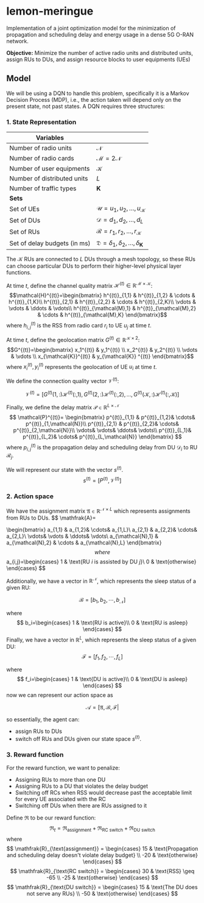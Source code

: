 # lemon-meringue
Implementation of a joint optimization model for the minimization of propagation and scheduling delay and energy usage in a dense 5G O-RAN network.

**Objective:** Minimize the number of active radio units and distributed units, assign RUs to DUs, and assign resource blocks to user equipments (UEs)
## Model
We will be using a DQN to handle this problem, specifically it is a Markov Decision Process (MDP), i.e., the action taken will depend only on the present state, not past states. A DQN requires three structures:
### 1. State Representation

| Variables                    |                                                              |
| ---------------------------- | ------------------------------------------------------------ |
| Number of radio units        | $\mathcal{N}$                                                |
| Number of radio cards        | $\mathcal{M} = 2\mathcal{N}$                                 |
| Number of user equipments    | $\mathcal{K}$                                                |
| Number of distributed units  | $L$                                                          |
| Number of traffic types      | $\mathbf{K}$                                                 |
| **Sets**                     |                                                              |
| Set of UEs                   | $\mathcal{U}=u_1, u_2, \dots, u_{\mathcal{K}}$               |
| Set of DUs                   | $\mathcal{D} = d_1,d_2,\dots,d_{L}$                          |
| Set of RUs                   | $\mathcal{R}=r_1,r_2,\dots,r_{\mathcal{K}}$                  |
| Set of delay budgets (in ms) | $\mathfrak{D} = \delta_1,\delta_2,\dots,\delta_{\mathbf{K}}$ |

The $\mathcal{K}$ RUs are connected to $L$ DUs through a mesh topology, so these RUs can choose particular DUs to perform their higher-level physical layer functions.

At time $t$, define the channel quality matrix $\mathcal{H}^{(t)} \in \mathbb{R}^{\mathcal{M} \times \mathcal{K}}$:
$$\mathcal{H}^{(t)}=\begin{bmatrix}
h^{(t)}_{1,1} &  h^{(t)}_{1,2} &  \cdots &  h^{(t)}_{1,K}\\
h^{(t)}_{2,1} &  h^{(t)}_{2,2} &  \cdots &  h^{(t)}_{2,K}\\
\vdots  &  \vdots &  \ddots &  \vdots\\
h^{(t)}_{\mathcal{M},1} &  h^{(t)}_{\mathcal{M},2} & \cdots & h^{(t)}_{\mathcal{M},K}
\end{bmatrix}$$
where $h^{(t)}_{i,j}$ is the RSS from radio card $r_i$ to UE $u_j$ at time $t$.

At time $t$, define the geolocation matrix $G^{(t)} \in \mathbb{R}^{\mathcal{K} \times 2}$:$$G^{(t)}=\begin{bmatrix}
x_1^{(t)} & y_1^{(t)} \\
x_2^{(t)} & y_2^{(t)} \\
\vdots & \vdots  \\
x_{\mathcal{K}}^{(t)} & y_{\mathcal{K}} ^{(t)}
\end{bmatrix}$$where $x_i^{(t)}, y_i^{(t)}$ represents the geolocation of UE $u_i$ at time $t$.

We define the connection quality vector $\mathcal{V}^{(t)}$:

$$
\mathcal{V}^{(t)}=[G^{(t)}(1,:)\mathcal{H}^{(t)}(:,1),G^{(t)}(2,:) \mathcal{H}^{(t)}(:,2),
\dots,
G^{(t)}(\mathcal{K},:) \mathcal{H}^{(t)}(:,\mathcal{K})]
$$

Finally, we define the delay matrix $\mathcal{P} \in \mathbb{R}^{L \times \mathcal{N}}$
$$
\mathcal{P}^{(t)}=
\begin{bmatrix}
p^{(t)}_{1,1} &  p^{(t)}_{1,2}&  \cdots&  p^{(t)}_{1,\mathcal{N}}\\
p^{(t)}_{2,1} &  p^{(t)}_{2,2}&  \cdots&  p^{(t)}_{2,\mathcal{N}}\\
 \vdots&  \vdots&  \ddots&  \vdots\\
 p^{(t)}_{L,1}&  p^{(t)}_{L,2}&  \cdots& p^{(t)}_{L,\mathcal{N}}
\end{bmatrix}
$$
where $p^{(t)}_{i,j}$ is the propagation delay and scheduling delay from DU $\mathcal{D}_i$ to RU $\mathcal{R}_j$.
 
We will represent our state with the vector $s^{(t)}$.
$$
s^{(t)}=
[
P^{(t)},
\mathcal{V}^{(t)}
]
$$
### 2. Action space

We have the assignment matrix $\mathfrak{A} \in \mathbb{R}^{\mathcal{N} \times L}$ which represents assignments from RUs to DUs.
$$
\mathfrak{A}=

\begin{bmatrix}
a_{1,1} &  a_{1,2}&  \cdots&  a_{1,L}\\
a_{2,1} &  a_{2,2}&  \cdots&  a_{2,L}\\
 \vdots& \vdots &  \ddots&  \vdots\\
a_{\mathcal{N},1} & a_{\mathcal{N},2} & \cdots  & a_{\mathcal{N},L}
\end{bmatrix}
$$
where 
$$
a_{i,j}=\begin{cases}
1 & \text{RU $i$ is assisted by DU $j$}\\
0 & \text{otherwise}
\end{cases}
$$

Additionally, we have a vector in $\mathbb{R}^{\mathcal{N}}$, which represents the sleep status of a given RU:

$$
\mathcal{B}=[b_1,b_2,\cdots,b_{\mathcal{N}}]
$$

where
$$
b_i=\begin{cases}
1 & \text{RU is active}\\
0 & \text{RU is asleep}
\end{cases}
$$
Finally, we have a vector in $\mathbb{R}^{L}$, which represents the sleep status of a given DU:
$$
\mathcal{F}=[f_1,f_2,\cdots,f_L]
$$

where
$$
f_i=\begin{cases}
1 & \text{DU is active}\\
0 & \text{DU is asleep}
\end{cases}
$$
now we can represent our action space as

$$
\mathcal{A}=[\mathfrak{A},\mathcal{B},\mathcal{F}|
$$

so essentially, the agent can:
- assign RUs to DUs
- switch off RUs and DUs
given our state space $s^{(t)}$.

### 3. Reward function

For the reward function, we want to penalize:
- Assigning RUs to more than one DU
- Assigning RUs to a DU that violates the delay budget 
- Switching off RCs when RSS would decrease past the acceptable limit for every UE associated with the RC
- Switching off DUs when there are RUs assigned to it

Define $\mathfrak{R}$ to be our reward function:
$$
\mathfrak{R}_t=\mathfrak{R}_{\text{assignment}} + \mathfrak{R}_{\text{RC switch}} + \mathfrak{R}_{\text{DU switch}}
$$
where
$$
\mathfrak{R}_{\text{assignment}} = \begin{cases}
15 & \text{Propagation and scheduling delay doesn't violate delay budget} \\
-20 & \text{otherwise}
\end{cases}
$$
$$
\mathfrak{R}_{\text{RC switch}} = \begin{cases}
30 & \text{RSS} \geq -65 \\
-25 & \text{otherwise}
\end{cases}
$$
$$
\mathfrak{R}_{\text{DU switch}} = \begin{cases}
15 & \text{The DU does not serve any RUs} \\
-50 & \text{otherwise}
\end{cases}
$$
